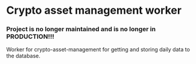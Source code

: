 # Crypto asset management worker
### Project is no longer maintained and is no longer in PRODUCTION!!!
Worker for crypto-asset-management for getting and storing daily data to the database.
